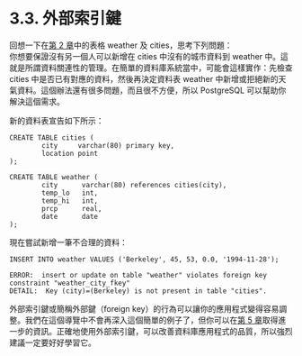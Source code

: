 # 3.3. 外部索引鍵

回想一下在[第 2 章](../the-sql-language/)中的表格 weather 及 cities，思考下列問題：\
你想要保證沒有另一個人可以新增在 cities 中沒有的城市資料到 weather 中。這就是所謂資料關連性的管理。在簡單的資料庫系統當中，可能會這樣實作：先檢查 cities 中是否已有對應的資料，然後再決定資料表 weather 中新增或拒絕新的天氣資料。這個辦法還有很多問題，而且很不方便，所以 PostgreSQL 可以幫助你解決這個需求。

新的資料表宣告如下所示：

```
CREATE TABLE cities (
        city     varchar(80) primary key,
        location point
);

CREATE TABLE weather (
        city      varchar(80) references cities(city),
        temp_lo   int,
        temp_hi   int,
        prcp      real,
        date      date
);
```

現在嘗試新增一筆不合理的資料：

```
INSERT INTO weather VALUES ('Berkeley', 45, 53, 0.0, '1994-11-28');
```

```
ERROR:  insert or update on table "weather" violates foreign key constraint "weather_city_fkey"
DETAIL:  Key (city)=(Berkeley) is not present in table "cities".
```

外部索引鍵或簡稱外部鍵（foreign key）的行為可以讓你的應用程式變得容易調整。我們在這個導覽中不會再深入這個簡單的例子了，但你可以在[第 5 章](../../the-sql-language/ddl/)取得進一步的資訊。正確地使用外部索引鍵，可以改善資料庫應用程式的品質，所以強烈建議一定要好好學習它。
